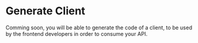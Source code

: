 # Generate Client


Comming soon,
you will be able to generate the code of a client,
to be used by the frontend developers in order to consume your API.
